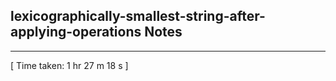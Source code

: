 <h2>lexicographically-smallest-string-after-applying-operations Notes</h2><hr>[ Time taken: 1 hr 27 m 18 s ]